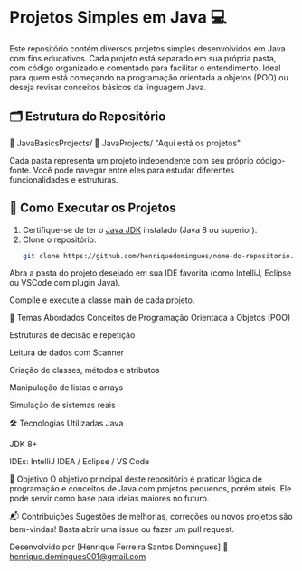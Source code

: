 # Projetos Simples em Java 💻

Este repositório contém diversos projetos simples desenvolvidos em Java com fins educativos. Cada projeto está separado em sua própria pasta, com código organizado e comentado para facilitar o entendimento. Ideal para quem está começando na programação orientada a objetos (POO) ou deseja revisar conceitos básicos da linguagem Java.

## 🗂 Estrutura do Repositório

📁 JavaBasicsProjects/
📁 JavaProjects/ "Aqui está os projetos"

Cada pasta representa um projeto independente com seu próprio código-fonte. Você pode navegar entre eles para estudar diferentes funcionalidades e estruturas.

## 🚀 Como Executar os Projetos

1. Certifique-se de ter o [Java JDK](https://www.oracle.com/java/technologies/javase-downloads.html) instalado (Java 8 ou superior).
2. Clone o repositório:
   ```bash
   git clone https://github.com/henriquedomingues/nome-do-repositorio.git
Abra a pasta do projeto desejado em sua IDE favorita (como IntelliJ, Eclipse ou VSCode com plugin Java).

Compile e execute a classe main de cada projeto.

🧩 Temas Abordados
Conceitos de Programação Orientada a Objetos (POO)

Estruturas de decisão e repetição

Leitura de dados com Scanner

Criação de classes, métodos e atributos

Manipulação de listas e arrays

Simulação de sistemas reais

🛠 Tecnologias Utilizadas
Java

JDK 8+

IDEs: IntelliJ IDEA / Eclipse / VS Code

📌 Objetivo
O objetivo principal deste repositório é praticar lógica de programação e conceitos de Java com projetos pequenos, porém úteis. Ele pode servir como base para ideias maiores no futuro.

📬 Contribuições
Sugestões de melhorias, correções ou novos projetos são bem-vindas! Basta abrir uma issue ou fazer um pull request.

Desenvolvido por [Henrique Ferreira Santos Domingues]
📧 henrique.domingues001@gmail.com
